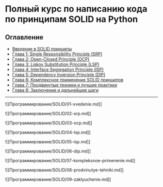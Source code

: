 # Полный курс по написанию кода по принципам SOLID на Python

## Оглавление

- [Введение в SOLID принципы](Программирование/SOLID/01-vvedenie.md)
- [Глава 1: Single Responsibility Principle (SRP)](Программирование/SOLID/02-srp.md)
- [Глава 2: Open-Closed Principle (OCP)](Программирование/SOLID/03-ocp.md)
- [Глава 3: Liskov Substitution Principle (LSP)](Программирование/SOLID/04-lsp.md)
- [Глава 4: Interface Segregation Principle (ISP)](Программирование/SOLID/05-isp.md)
- [Глава 5: Dependency Inversion Principle (DIP)](Программирование/SOLID/06-dip.md)
- [Глава 6: Комплексное применение SOLID принципов](Программирование/SOLID/07-kompleksnoe-primenenie.md)
- [Глава 7: Продвинутые техники и лучшие практики](Программирование/SOLID/08-prodvinutye-tehniki.md)
- [Глава 8: Заключение и дальнейшие шаги](Программирование/SOLID/09-zaklyuchenie.md)

---

![[Программирование/SOLID/01-vvedenie.md]]

![[Программирование/SOLID/02-srp.md]]

![[Программирование/SOLID/03-ocp.md]]

![[Программирование/SOLID/04-lsp.md]]

![[Программирование/SOLID/05-isp.md]]

![[Программирование/SOLID/06-dip.md]]

![[Программирование/SOLID/07-kompleksnoe-primenenie.md]]

![[Программирование/SOLID/08-prodvinutye-tehniki.md]]

![[Программирование/SOLID/09-zaklyuchenie.md]]